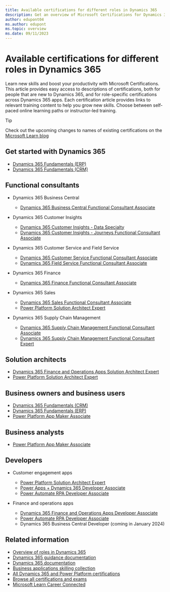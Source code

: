 ```yaml
---
title: Available certifications for different roles in Dynamics 365
description: Get an overview of Microsoft Certifications for Dynamics 365-specific roles across customer engagement, finance, operations, and Power Platform.
author: edupont04
ms.author: edupont
ms.topic: overview
ms.date: 09/11/2023
---
```


# Available certifications for different roles in Dynamics 365

Learn new skills and boost your productivity with Microsoft Certifications. This article provides easy access to descriptions of certifications, both for people that are new to Dynamics 365, and for role-specific certifications across Dynamics 365 apps. Each certification article provides links to relevant training content to help you grow new skills. Choose between self-paced online learning paths or instructor-led training.  

> [!TIP]
> Check out the upcoming changes to names of existing certifications on the [Microsoft Learn blog](https://techcommunity.microsoft.com/t5/microsoft-learn-blog/microsoft-learn-updates-to-our-business-applications-training/ba-p/3768924)

## Get started with Dynamics 365

- [Dynamics 365 Fundamentals (ERP)](/certifications/d365-fundamentals-finance-and-operations-apps-erp/)  
- [Dynamics 365 Fundamentals (CRM)](/certifications/d365-fundamentals-customer-engagement-apps-crm/)  

## Functional consultants

- Dynamics 365 Business Central

  - [Dynamics 365 Business Central Functional Consultant Associate](/certifications/d365-business-central-functional-consultant-associate/)

- Dynamics 365 Customer Insights

  - [Dynamics 365 Customer Insights - Data Specialty](/certifications/customer-data-platform-specialty/)  
  - [Dynamics 365 Customer Insights - Journeys Functional Consultant Associate](/certifications/d365-functional-consultant-marketing/)  

- Dynamics 365 Customer Service and Field Service

  - [Dynamics 365 Customer Service Functional Consultant Associate](/certifications/d365-functional-consultant-customer-service/)   
  - [Dynamics 365 Field Service Functional Consultant Associate](/certifications/d365-functional-consultant-field-service/)
 
- Dynamics 365 Finance

  - [Dynamics 365 Finance Functional Consultant Associate](/certifications/d365-functional-consultant-financials/)  

- Dynamics 365 Sales

  - [Dynamics 365 Sales Functional Consultant Associate](/certifications/d365-functional-consultant-sales/)
  - [Power Platform Solution Architect Expert](/certifications/power-platform-solution-architect-expert/)  
  
- Dynamics 365 Supply Chain Management

  - [Dynamics 365 Supply Chain Management Functional Consultant Associate](/certifications/d365-functional-consultant-supply-chain-management/)  
  - [Dynamics 365 Supply Chain Management Functional Consultant Expert](/certifications/d365-supply-chain-management-functional-consultant-expert/)  


## Solution architects

- [Dynamics 365 Finance and Operations Apps Solution Architect Expert](/certifications/power-platform-solution-architect-expert/)  
- [Power Platform Solution Architect Expert](/certifications/power-platform-solution-architect-expert/)  

## Business owners and business users  

- [Dynamics 365 Fundamentals (CRM)](/certifications/d365-fundamentals-customer-engagement-apps-crm/)  
- [Dynamics 365 Fundamentals (ERP)](/certifications/d365-fundamentals-finance-and-operations-apps-erp/)  
- [Power Platform App Maker Associate](/certifications/power-platform-app-maker/)  

## Business analysts

- [Power Platform App Maker Associate](/certifications/power-platform-app-maker/)  

## Developers

- Customer engagement apps

  - [Power Platform Solution Architect Expert](/certifications/power-platform-solution-architect-expert/)  
  - [Power Apps + Dynamics 365 Developer Associate](/certifications/power-apps-and-d365-developer-associate/)  
  - [Power Automate RPA Developer Associate](/certifications/power-automate-rpa-developer-associate)  

- Finance and operations apps

  - [Dynamics 365 Finance and Operations Apps Developer Associate](/certifications/d365-finance-and-operations-apps-developer-associate/)  
  - [Power Automate RPA Developer Associate](/certifications/power-automate-rpa-developer-associate)  
  - Dynamics 365 Business Central Developer (coming in January 2024)  

## Related information

- [Overview of roles in Dynamics 365](overview.md)  
- [Dynamics 365 guidance documentation](../index.yml)  
- [Dynamics 365 documentation](/dynamics365/index)  
- [Business applications skilling collection](/users/clairenielsen-5564/collections/ee0kf50j226dpk)  
- [All Dynamics 365 and Power Platform certifications](/certifications/browse/?expanded=dynamics-365%2Cpower-platform&products=dynamics-365%2Cpower-platform&resource_type=certification)  
- [Browse all certifications and exams](/certifications/browse/?)  
- [Microsoft Learn Career Connected](/training/career-paths/career-connected)  
